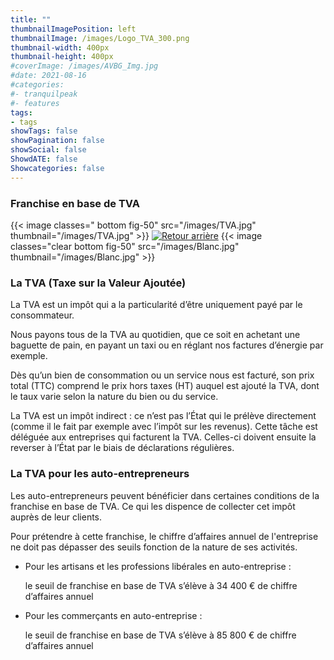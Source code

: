 ```yaml
---
title: ""
thumbnailImagePosition: left
thumbnailImage: /images/Logo_TVA_300.png
thumbnail-width: 400px
thumbnail-height: 400px
#coverImage: /images/AVBG_Img.jpg
#date: 2021-08-16
#categories:
#- tranquilpeak
#- features
tags:
- tags
showTags: false
showPagination: false
showSocial: false
ShowdATE: false
Showcategories: false
---
```


### Franchise en base de TVA
<!--more-->
{{< image classes=" bottom fig-50" src="/images/TVA.jpg" thumbnail="/images/TVA.jpg"  >}}
[![Retour arrière](/images/logo-retour-arriere_50.png)](../)
{{< image classes="clear bottom fig-50" src="/images/Blanc.jpg" thumbnail="/images/Blanc.jpg"  >}}


### La TVA (Taxe sur la Valeur Ajoutée)
La TVA est un impôt qui a la particularité d’être uniquement payé par le consommateur.

Nous payons tous de la TVA au quotidien, que ce soit en achetant une baguette de pain, en payant un taxi ou en réglant nos factures d’énergie par exemple.

Dès qu’un bien de consommation ou un service nous est facturé, son prix total (TTC) comprend le prix hors taxes (HT) auquel est ajouté la TVA, dont le taux varie selon la nature du bien ou du service.

La TVA est un impôt indirect : ce n’est pas l’État qui le prélève directement (comme il le fait par exemple avec l’impôt sur les revenus). Cette tâche est déléguée aux entreprises qui facturent la TVA. Celles-ci doivent ensuite la reverser à l’État par le biais de déclarations régulières.

### La TVA pour les auto-entrepreneurs
Les auto-entrepreneurs peuvent bénéficier dans certaines conditions de la franchise en base de TVA. Ce qui les dispence de collecter cet impôt auprès de leur clients.

Pour prétendre à cette franchise, le chiffre d’affaires annuel de l'entreprise ne doit pas dépasser des seuils fonction de la nature de ses activités.

* Pour les artisans et les professions libérales en auto-entreprise :

  le seuil de franchise en base de TVA s’élève à 34 400 € de chiffre d’affaires annuel

* Pour les commerçants en auto-entreprise :

  le seuil de franchise en base de TVA  s’élève à 85 800 € de chiffre d’affaires annuel
